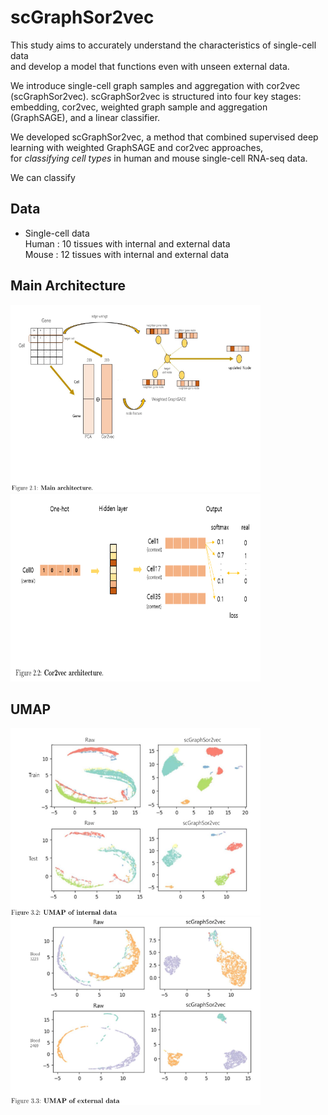 # scGraphSor2vec

This study aims to accurately understand the characteristics of single-cell data <br/>
and develop a model that functions even with unseen external data. <br/>

We introduce single-cell graph samples and aggregation with cor2vec (scGraphSor2vec). scGraphSor2vec is structured into four key stages: <br/>
embedding, cor2vec, weighted graph sample and aggregation (GraphSAGE), and a linear classifier. <br/>

We developed scGraphSor2vec, a method that combined supervised deep learning with weighted GraphSAGE and cor2vec approaches, <br/>
for *classifying cell types* in human and mouse single-cell RNA-seq data.<br/>

We can classify 

## Data
* Single-cell data <br/>
Human : 10 tissues with internal and external data <br/>
Mouse : 12 tissues with internal and external data <br/>

## Main Architecture
<img src='./images/main_architecture.png' width="400" height="300"/> <img src='./images/cor2vec.png' width="400" height="300"/>

## UMAP
<img src='./images/internal_umap.png' width="400" height="300"/> <img src='./images/external_umap.png' width="400" height="300"/>
